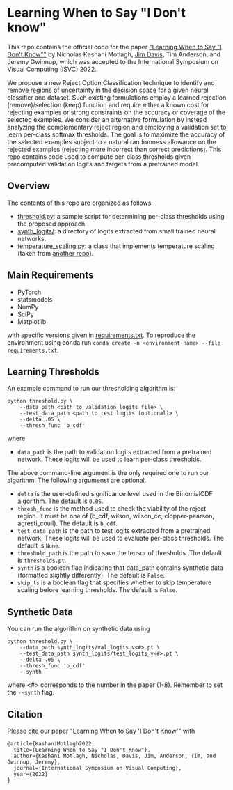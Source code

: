 # Learning When to Say "I Don't know"

This repo contains the official code for the paper ["Learning When to Say "I Don't Know""](https://arxiv.org/abs/2209.04944) by Nicholas Kashani Motlagh, [Jim Davis](http://web.cse.ohio-state.edu/~davis.1719/), Tim Anderson, and Jeremy Gwinnup, which was accepted to the International Symposium on Visual Computing (ISVC) 2022.

We propose a new Reject Option Classification technique to identify and remove regions of uncertainty in the decision space for a given neural classifier and dataset. Such existing formulations employ a learned rejection (remove)/selection (keep) function and require either a known cost for rejecting examples or strong constraints on the accuracy or coverage of the selected examples. We consider an alternative formulation by instead analyzing the complementary reject region and employing a validation set to learn per-class softmax thresholds. The goal is to maximize the accuracy of the selected examples subject to a natural randomness allowance on the rejected examples (rejecting more incorrect than correct predictions). This repo contains code used to compute per-class thresholds given precomputed validation logits and targets from a pretrained model.

## Overview 

The contents of this repo are organized as follows:
* [threshold.py](threshold.py): a sample script for determining per-class thresholds using the proposed approach.
* [synth_logits/](synth_logits/): a directory of logits extracted from small trained neural networks.
* [temperature_scaling.py](temperature_scaling.py): a class that implements temperature scaling (taken from [another repo](https://github.com/osu-cvl/calibration/tree/main/temperature_scaling)).

## Main Requirements
* PyTorch
* statsmodels
* NumPy
* SciPy
* Matplotlib

with specific versions given in [requirements.txt](requirements.txt). To reproduce the environment using conda run ```conda create -n <environment-name> --file requirements.txt```.

## Learning Thresholds

An example command to run our thresholding algorithm is:

```
python threshold.py \
    --data_path <path to validation logits file> \
    --test_data_path <path to test logits (optional)> \
    --delta .05 \
    --thresh_func 'b_cdf'
```

where 

* ```data_path``` is the path to validation logits extracted from a pretrained network. These logits will be used to learn per-class thresholds.

The above command-line argument is the only required one to run our algorithm. The following argumenst are optional.

* ```delta``` is the user-defined significance level used in the BinomialCDF algorithm. The default is ```0.05```.
* ```thresh_func``` is the method used to check the viability of the reject region. It must be one of (b_cdf, wilson, wilson_cc, clopper-pearson, agresti_coull). The default is ```b_cdf```.
* ```test_data_path``` is the path to test logits extracted from a pretrained network. These logits will be used to evaluate per-class thresholds. The default is ```None```.
* ```threshold_path``` is the path to save the tensor of thresholds. The default is ```thresholds.pt```.
* ```synth``` is a boolean flag indicating that data_path contains synthetic data (formatted slightly differently). The default is ```False```.
* ```skip_ts``` is a boolean flag that specifies whether to skip temperature scaling before learning thresholds. The default is ```False```.

## Synthetic Data

You can run the algorithm on synthetic data using 

```
python threshold.py \
    --data_path synth_logits/val_logits_v<#>.pt \
    --test_data_path synth_logits/test_logits_v<#>.pt \
    --delta .05 \
    --thresh_func 'b_cdf'
    --synth
```

where <#> corresponds to the number in the paper (1-8). Remember to set the ```--synth``` flag.

## Citation

Please cite our paper "Learning When to Say 'I Don't Know'" with

```
@article{KashaniMotlagh2022,
  title={Learning When to Say "I Don't Know"},
  author={Kashani Motlagh, Nicholas, Davis, Jim, Anderson, Tim, and Gwinnup, Jeremy},
  journal={International Symposium on Visual Computing},
  year={2022}
}
```
